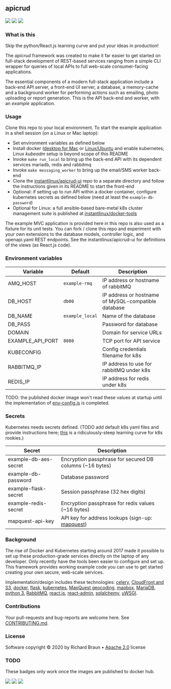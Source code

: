 ## apicrud
[![](https://img.shields.io/pypi/v/apicrud.svg)](https://pypi.org/project/apicrud/) [![](https://gitlab.com/instantlinux/apicrud/badges/master/pipeline.svg)](https://gitlab.com/instantlinux/apicrud/pipelines "pipelines") [![](https://gitlab.com/instantlinux/apicrud/badges/master/coverage.svg)](https://gitlab.com/instantlinux/apicrud/-/jobs/artifacts/master/file/apicrud/htmlcov/index.html?job=analysis "coverage")

### What is this

Skip the python/React.js learning curve and put your ideas in production!

The _apicrud_ framework was created to make it far easier to get started on full-stack development of REST-based services ranging from a simple CLI wrapper for queries of local APIs to full web-scale consumer-facing applications.

The essential components of a modern full-stack application include a back-end API server, a front-end UI server, a database, a memory-cache and a background worker for performing actions such as emailing, photo uploading or report generation. This is the API back-end and worker, with an _example_ application.

### Usage

Clone this repo to your local environment. To start the example application in a shell session (on a Linux or Mac laptop):

* Set environment variables as defined below
* Install docker ([desktop for Mac](https://docs.docker.com/docker-for-mac/) or [Linux/Ubuntu](https://docs.docker.com/engine/install/ubuntu/) and enable kubernetes; Linux _kubeadm_ setup is beyond scope of this README
* Invoke `make run_local` to bring up the back-end API with its dependent services mariadb, redis and rabbitmq
* Invoke `make messaging_worker` to bring up the email/SMS worker back-end
* Clone the [instantlinux/apicrud-ui](https://github/instantlinux/apicrud-ui) repo to a separate directory and follow the instructions given in its README to start the front-end
* Optional: if setting up to run API within a docker container, configure kubernetes secrets as defined below (need at least the `example-db-password`)
* Optional for Linux: a full ansible-based bare-metal k8s cluster management suite is published at [instantlinux/docker-tools](https://github.com/instantlinux/docker-tools)

The example MVC application is provided here in this repo is also used as a fixture for its unit tests. You can fork / clone this repo and experiment with your own extensions to the database models, controller logic, and openapi.yaml REST endpoints. See the instantlinux/apicrud-ui for definitions of the views (as React.js code).

### Environment variables

Variable | Default | Description
-------- | ------- | -----------
AMQ_HOST | `example-rmq` | IP address or hostname of rabbitMQ
DB_HOST | `db00` | IP address or hostname of MySQL-compatible database
DB_NAME | `example_local` | Name of the database
DB_PASS | | Password for database
DOMAIN | | Domain for service URLs
EXAMPLE_API_PORT | `8080` | TCP port for API service
KUBECONFIG | | Config credentials filename for k8s
RABBITMQ_IP | | IP address to use for rabbitMQ under k8s
REDIS_IP | | IP address for redis under k8s

TODO: the published docker image won't read these values at startup until the implementation of [env-config.js](https://www.freecodecamp.org/news/how-to-implement-runtime-environment-variables-with-create-react-app-docker-and-nginx-7f9d42a91d70/) is completed.

### Secrets

Kubernetes needs secrets defined. (TODO add default k8s yaml files and provide instructions here; [this](https://kubernetes.io/docs/concepts/configuration/secret/) is a ridiculously-steep learning curve for k8s rookies.)

Secret | Description
------ | -----------
example-db-aes-secret | Encryption passphrase for secured DB columns (~16 bytes)
example-db-password | Database password
example-flask-secret | Session passphrase (32 hex digits)
example-redis-secret | Encryption passphrase for redis values (~16 bytes)
mapquest-api-key | API key for address lookups (sign-up: [mapquest](http://developer.mapquest.com))

### Background

The rise of Docker and Kubernetes starting around 2017 made it possible to set up these production-grade services directly on the laptop of any developer. Only recently have the tools been easier to configure and set up. This framework provides working example code you can use to get started creating your own secure, web-scale services.

Implementation/design includes these technologies: <a href="http://www.celeryproject.org/">celery</a>, <a href="https://aws.amazon.com/cloudfront/">CloudFront and S3</a>, <a href="https://www.docker.com/">docker</a>, <a href="http://flask.pocoo.org/">flask</a>, <a href="https://kubernetes.io/">kubernetes</a>, <a href="https://developer.mapquest.com/documentation/open/geocoding-api/">MapQuest geocoding</a>, <a href="https://www.mapbox.com/">mapbox</a>, <a href="https://mariadb.org/">MariaDB</a>, <a href="https://docs.python.org/3/">python 3</a>, <a href="https://www.rabbitmq.com/">RabbitMQ</a>, <a href="https://reactjs.org">react.js</a>, <a href="https://marmelab.com/react-admin">react-admin</a>, <a href="https://www.sqlalchemy.org/">sqlalchemy</a>, <a href="https://uwsgi-docs.readthedocs.io/en/latest/">uWSGI</a>.

### Contributions

Your pull-requests and bug-reports are welcome here. See [CONTRIBUTING.md](CONTRIBUTING.md).

### License

Software copyright &copy; 2020 by Richard Braun &bull; <a href="https://www.apache.org/licenses/LICENSE-2.0">Apache 2.0</a> license <p />

### TODO

These badges only work once the images are published to docker hub.

[![](https://images.microbadger.com/badges/version/instantlinux/apicrud.svg)](https://microbadger.com/images/instantlinux/apicrud "Version badge") [![](https://images.microbadger.com/badges/image/instantlinux/apicrud.svg)](https://microbadger.com/images/instantlinux/apicrud "Image badge") [![](https://images.microbadger.com/badges/commit/instantlinux/apicrud.svg)](https://microbadger.com/images/instantlinux/apicrud "Commit badge")

